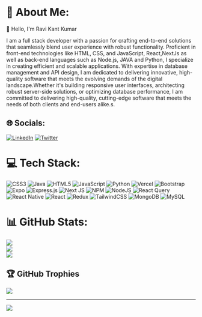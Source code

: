 # 💫 About Me:
👋 Hello, I'm Ravi Kant Kumar

I am a full stack developer with a passion for crafting end-to-end solutions that seamlessly blend user experience with robust functionality. Proficient in front-end technologies like HTML, CSS, and JavaScript, React,NextJs as well as back-end languages such as Node.js, JAVA and Python, I specialize in creating efficient and scalable applications. With expertise in database management and API design, I am dedicated to delivering innovative, high-quality software that meets the evolving demands of the digital landscape.Whether it's building responsive user interfaces, architecting robust server-side solutions, or optimizing database performance, I am committed to delivering high-quality, cutting-edge software that meets the needs of both clients and end-users alike.s.


## 🌐 Socials:
[![LinkedIn](https://img.shields.io/badge/LinkedIn-%230077B5.svg?logo=linkedin&logoColor=white)](https://linkedin.com/in/kravi07) [![Twitter](https://img.shields.io/badge/Twitter-%231DA1F2.svg?logo=Twitter&logoColor=white)](https://twitter.com/kRavi0) 

# 💻 Tech Stack:
![CSS3](https://img.shields.io/badge/css3-%231572B6.svg?style=for-the-badge&logo=css3&logoColor=white) ![Java](https://img.shields.io/badge/java-%23ED8B00.svg?style=for-the-badge&logo=openjdk&logoColor=white) ![HTML5](https://img.shields.io/badge/html5-%23E34F26.svg?style=for-the-badge&logo=html5&logoColor=white) ![JavaScript](https://img.shields.io/badge/javascript-%23323330.svg?style=for-the-badge&logo=javascript&logoColor=%23F7DF1E) ![Python](https://img.shields.io/badge/python-3670A0?style=for-the-badge&logo=python&logoColor=ffdd54) ![Vercel](https://img.shields.io/badge/vercel-%23000000.svg?style=for-the-badge&logo=vercel&logoColor=white) ![Bootstrap](https://img.shields.io/badge/bootstrap-%238511FA.svg?style=for-the-badge&logo=bootstrap&logoColor=white) ![Expo](https://img.shields.io/badge/expo-1C1E24?style=for-the-badge&logo=expo&logoColor=#D04A37) ![Express.js](https://img.shields.io/badge/express.js-%23404d59.svg?style=for-the-badge&logo=express&logoColor=%2361DAFB) ![Next JS](https://img.shields.io/badge/Next-black?style=for-the-badge&logo=next.js&logoColor=white) ![NPM](https://img.shields.io/badge/NPM-%23CB3837.svg?style=for-the-badge&logo=npm&logoColor=white) ![NodeJS](https://img.shields.io/badge/node.js-6DA55F?style=for-the-badge&logo=node.js&logoColor=white) ![React Query](https://img.shields.io/badge/-React%20Query-FF4154?style=for-the-badge&logo=react%20query&logoColor=white) ![React Native](https://img.shields.io/badge/react_native-%2320232a.svg?style=for-the-badge&logo=react&logoColor=%2361DAFB) ![React](https://img.shields.io/badge/react-%2320232a.svg?style=for-the-badge&logo=react&logoColor=%2361DAFB) ![Redux](https://img.shields.io/badge/redux-%23593d88.svg?style=for-the-badge&logo=redux&logoColor=white) ![TailwindCSS](https://img.shields.io/badge/tailwindcss-%2338B2AC.svg?style=for-the-badge&logo=tailwind-css&logoColor=white) ![MongoDB](https://img.shields.io/badge/MongoDB-%234ea94b.svg?style=for-the-badge&logo=mongodb&logoColor=white) ![MySQL](https://img.shields.io/badge/mysql-%2300000f.svg?style=for-the-badge&logo=mysql&logoColor=white)
# 📊 GitHub Stats:
![](https://github-readme-stats.vercel.app/api?username=kravi07&theme=radical&hide_border=false&include_all_commits=true&count_private=true)<br/>
![](https://github-readme-streak-stats.herokuapp.com/?user=kravi07&theme=radical&hide_border=false)<br/>
![](https://github-readme-stats.vercel.app/api/top-langs/?username=kravi07&theme=radical&hide_border=false&include_all_commits=true&count_private=true&layout=compact)

## 🏆 GitHub Trophies
![](https://github-profile-trophy.vercel.app/?username=kravi07&theme=radical&no-frame=false&no-bg=true&margin-w=4)

---
[![](https://visitcount.itsvg.in/api?id=kravi07&icon=0&color=0)](https://visitcount.itsvg.in)

<!-- Proudly created with GPRM ( https://gprm.itsvg.in ) -->

